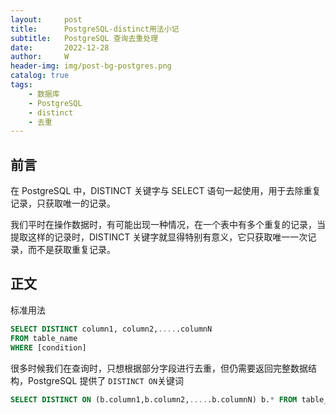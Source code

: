 ```yaml
---
layout:     post
title:      PostgreSQL-distinct用法小记
subtitle:   PostgreSQL 查询去重处理
date:       2022-12-28
author:     W
header-img: img/post-bg-postgres.png
catalog: true
tags:
    - 数据库
    - PostgreSQL
    - distinct
    - 去重
---
```


## 前言

在 PostgreSQL 中，DISTINCT 关键字与 SELECT 语句一起使用，用于去除重复记录，只获取唯一的记录。

我们平时在操作数据时，有可能出现一种情况，在一个表中有多个重复的记录，当提取这样的记录时，DISTINCT 关键字就显得特别有意义，它只获取唯一一次记录，而不是获取重复记录。

## 正文

标准用法

```sql
SELECT DISTINCT column1, column2,.....columnN
FROM table_name
WHERE [condition]
```

很多时候我们在查询时，只想根据部分字段进行去重，但仍需要返回完整数据结构，PostgreSQL 提供了 `DISTINCT ON`关键词

```sql
SELECT DISTINCT ON (b.column1,b.column2,.....b.columnN) b.* FROM table_name AS b
```


